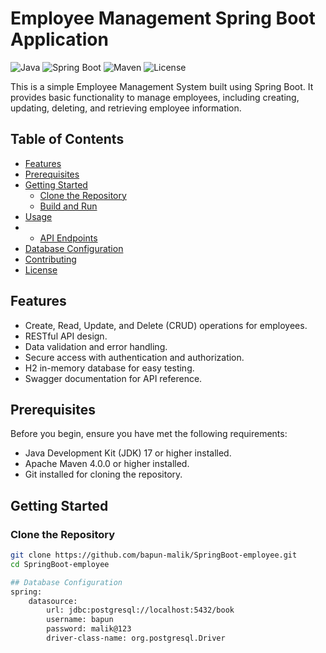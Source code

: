 # Employee Management Spring Boot Application

![Java](https://img.shields.io/badge/Java-17-blue.svg)
![Spring Boot](https://img.shields.io/badge/Spring%20Boot-3.1.4-green.svg)
![Maven](https://img.shields.io/badge/Maven-4.0.0-blue.svg)
![License](https://img.shields.io/badge/License-MIT-red.svg)

This is a simple Employee Management System built using Spring Boot. It provides basic functionality to manage employees, including creating, updating, deleting, and retrieving employee information.

## Table of Contents
- [Features](#features)
- [Prerequisites](#prerequisites)
- [Getting Started](#getting-started)
  - [Clone the Repository](#clone-the-repository)
  - [Build and Run](#build-and-run)
- [Usage](#usage)
- - [API Endpoints](#api-endpoints)
- [Database Configuration](#database-configuration)
- [Contributing](#contributing)
- [License](#license)

## Features
- Create, Read, Update, and Delete (CRUD) operations for employees.
- RESTful API design.
- Data validation and error handling.
- Secure access with authentication and authorization.
- H2 in-memory database for easy testing.
- Swagger documentation for API reference.

## Prerequisites
Before you begin, ensure you have met the following requirements:
- Java Development Kit (JDK) 17 or higher installed.
- Apache Maven 4.0.0 or higher installed.
- Git installed for cloning the repository.

## Getting Started

### Clone the Repository
```sh
git clone https://github.com/bapun-malik/SpringBoot-employee.git
cd SpringBoot-employee

## Database Configuration
spring:
    datasource:
        url: jdbc:postgresql://localhost:5432/book
        username: bapun
        password: malik@123
        driver-class-name: org.postgresql.Driver
